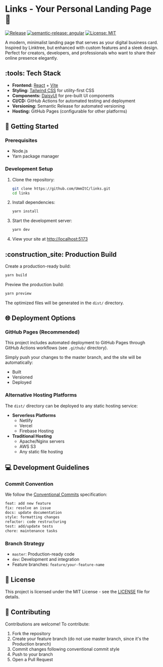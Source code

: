 # Links - Your Personal Landing Page :link:

[![Release](https://github.com/UmmItC/Links/actions/workflows/semantic-release.yml/badge.svg)](https://github.com/UmmItC/Links/actions/workflows/semantic-release.yml)
[![semantic-release: angular](https://img.shields.io/badge/semantic--release-angular-e10079?logo=semantic-release)](https://github.com/semantic-release/semantic-release)
[![License: MIT](https://img.shields.io/badge/License-MIT-yellow.svg)](https://opensource.org/licenses/MIT)

A modern, minimalist landing page that serves as your digital business card. Inspired by Linktree, but enhanced with custom features and a sleek design. Perfect for creators, developers, and professionals who want to share their online presence elegantly.

## :tools: Tech Stack

- **Frontend:** [React](https://reactjs.org/) + [Vite](https://vitejs.dev/)
- **Styling:** [Tailwind CSS](https://tailwindcss.com/) for utility-first CSS
- **Components:** [DaisyUI](https://daisyui.com/) for pre-built UI components
- **CI/CD:** GitHub Actions for automated testing and deployment
- **Versioning:** Semantic Release for automated versioning
- **Hosting:** GitHub Pages (configurable for other platforms)

## :rocket: Getting Started

### Prerequisites

- Node.js
- Yarn package manager

### Development Setup

1. Clone the repository:
   ```bash
   git clone https://github.com/UmmItC/links.git
   cd links
   ```

2. Install dependencies:
   ```bash
   yarn install
   ```

3. Start the development server:
   ```bash
   yarn dev
   ```

4. View your site at [http://localhost:5173](http://localhost:5173)

## :construction_site: Production Build

Create a production-ready build:
```bash
yarn build
```

Preview the production build:
```bash
yarn preview
```

The optimized files will be generated in the `dist/` directory.

## :globe_with_meridians: Deployment Options

### GitHub Pages (Recommended)
This project includes automated deployment to GitHub Pages through GitHub Actions workflows (see `.github/` directory).

Simply push your changes to the master branch, and the site will be automatically:
- Built
- Versioned
- Deployed

### Alternative Hosting Platforms

The `dist/` directory can be deployed to any static hosting service:

- **Serverless Platforms**
  - Netlify
  - Vercel
  - Firebase Hosting
- **Traditional Hosting**
  - Apache/Nginx servers
  - AWS S3
  - Any static file hosting

## :computer: Development Guidelines

### Commit Convention
We follow the [Conventional Commits](https://www.conventionalcommits.org/) specification:

```bash
feat: add new feature
fix: resolve an issue
docs: update documentation
style: formatting changes
refactor: code restructuring
test: add/update tests
chore: maintenance tasks
```

### Branch Strategy
- `master`: Production-ready code
- `dev`: Development and integration
- Feature branches: `feature/your-feature-name`

## :pencil: License

This project is licensed under the MIT License - see the [LICENSE](./LICENSE) file for details.

## :handshake: Contributing

Contributions are welcome! To contribute:

1. Fork the repository
2. Create your feature branch (do not use master branch, since it's the Production branch)
3. Commit changes following conventional commit style
4. Push to your branch
5. Open a Pull Request